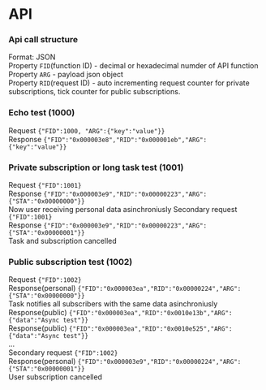 # API

### Api call structure
Format: JSON\
Property `FID`(function ID) - decimal or hexadecimal numder of API function\
Property `ARG` - payload json object\
Property `RID`(request ID) - auto incrementing request counter for private subscriptions, tick counter for public subscriptions.

### Echo test (1000)
Request `{"FID":1000, "ARG":{"key":"value"}}`\
Response `{"FID":"0x000003e8","RID":"0x000001eb","ARG":{"key":"value"}}`

### Private subscription or long task test (1001)
Request `{"FID":1001}`\
Response `{"FID":"0x000003e9","RID":"0x00000223","ARG":{"STA":"0x00000000"}}`\
Now user receiving personal data asinchroniusly
Secondary request `{"FID":1001}`\
Response `{"FID":"0x000003e9","RID":"0x00000223","ARG":{"STA":"0x00000001"}}`\
Task and subscription cancelled

### Public subscription test (1002)
Request `{"FID":1002}`\
Response(personal) `{"FID":"0x000003ea","RID":"0x00000224","ARG":{"STA":"0x00000000"}}`\
Task notifies all subscribers with the same data asinchroniusly
Response(public) `{"FID":"0x000003ea","RID":"0x0010e13b","ARG":{"data":"Async test"}}`\
Response(public) `{"FID":"0x000003ea","RID":"0x0010e525","ARG":{"data":"Async test"}}`\
...\
Secondary request `{"FID":1002}`\
Response(personal) `{"FID":"0x000003e9","RID":"0x00000224","ARG":{"STA":"0x00000001"}}`\
User subscription cancelled

